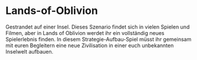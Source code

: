 Lands-of-Oblivion
=================

Gestrandet auf einer Insel.
Dieses Szenario findet sich in vielen Spielen und Filmen, aber in Lands of Oblivion werdet ihr ein vollständig neues Spielerlebnis finden. In diesem Strategie-Aufbau-Spiel müsst ihr gemeinsam mit euren Begleitern eine neue Zivilisation in einer euch unbekannten Inselwelt aufbauen.
